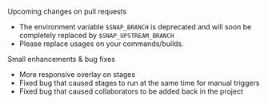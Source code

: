 Upcoming changes on pull requests

* The environment variable `$SNAP_BRANCH` is deprecated and will soon be completely replaced by `$SNAP_UPSTREAM_BRANCH`
* Please replace usages on your commands/builds.

Small enhancements & bug fixes

* More responsive overlay on stages
* Fixed bug that caused stages to run at the same time for manual triggers
* Fixed bug that caused collaborators to be added back in the project


